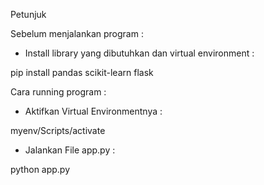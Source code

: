 Petunjuk

Sebelum menjalankan program :

- Install library yang dibutuhkan dan virtual environment :

pip install pandas scikit-learn flask

Cara running program :

- Aktifkan Virtual Environmentnya :

myenv/Scripts/activate

- Jalankan File app.py :

python app.py
